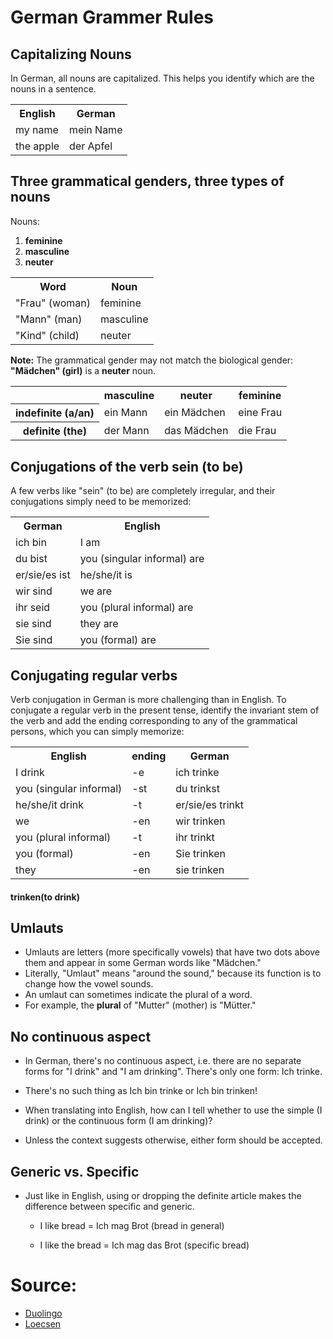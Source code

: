 # German Grammer Rules

## Capitalizing Nouns
In German, all nouns are capitalized.
This helps you identify which are the nouns in a sentence.
<table>
    <tr>
        <th>English</th>
        <th>German</th>
    </tr>
    <tr>
        <td>my name</td>
        <td>mein Name</td>
    </tr>
    <tr>
        <td>the apple</td>
        <td>der Apfel</td>
    </tr>
</table>

## Three grammatical genders, three types of nouns
Nouns:
1. **feminine**
2. **masculine**
3. **neuter**
<table>
    <tr>
        <th>Word</th>
        <th>Noun</th>
    </tr>
    <tr>
        <td>"Frau" (woman)</td>
        <td>feminine</td>
    </tr>
    <tr>
        <td>"Mann" (man)</td>
        <td>masculine</td>
    </tr>
    <tr>
        <td>"Kind" (child)</td>
        <td>neuter</td>
    </tr>
</table>

**Note:** The grammatical gender may not match the biological gender: **"Mädchen" (girl)** is a **neuter** noun.

<table>
    <tr>
        <th></th>
        <th>masculine</th>
        <th>neuter</th>
        <th>feminine</th>
    </tr>
    <tr>
        <th>indefinite (a/an)</th>
        <td>ein Mann</td>
        <td>ein  Mädchen</td>
        <td>eine Frau</td>
    </tr>
    <tr>
        <th>definite (the)</th>
        <td>der Mann</td>
        <td>das Mädchen</td>
        <td>die Frau</td>
    </tr>
</table>

## Conjugations of the verb sein (to be)

A few verbs like "sein" (to be) are completely irregular, and their conjugations simply need to be memorized:

<table>
    <tr>
        <th>German</th>
        <th>English</th>
    </tr>
    <tr>
        <td>ich bin</td>
        <td>I am</td>
    </tr>
    <tr>
        <td>du bist</td>
        <td>you (singular informal) are</td>
    </tr>
    <tr>
        <td>er/sie/es ist</td>
        <td>he/she/it is</td>
    </tr>
    <tr>
        <td>wir sind</td>
        <td>we are</td>
    </tr>
    <tr>
        <td>ihr seid</td>
        <td>you (plural informal) are</td>
    </tr>
    <tr>
        <td>sie sind</td>
        <td>they are</td>
    </tr>
    <tr>
        <td>Sie sind</td>
        <td>you (formal) are</td>
    </tr>
</table>

## Conjugating regular verbs
Verb conjugation in German is more challenging than in English. To conjugate a regular verb in the present tense, identify the invariant stem of the verb and add the ending corresponding to any of the grammatical persons, which you can simply memorize:

<table>
    <tr>
        <th>English</th>
        <th>ending</th>
        <th>German</th>
    </tr>
    <tr>
        <td>I drink</td>
        <td>-e</td>
        <td>ich trinke</td>
    </tr>
    <tr>
        <td>you (singular informal)</td>
        <td>-st</td>
        <td>du trinkst</td>
    </tr>
    <tr>
        <td>he/she/it drink</td>
        <td>-t</td>
        <td>er/sie/es trinkt</td>
    </tr>
    <tr>
        <td>we</td>
        <td>-en</td>
        <td>wir trinken</td>
    </tr>
    <tr>
        <td>you (plural informal)</td>
        <td>-t</td>
        <td>ihr trinkt</td>
    </tr>
    <tr>
        <td>you (formal)</td>
        <td>-en</td>
        <td>Sie trinken</td>
    </tr>
    <tr>
        <td>they</td>
        <td>-en</td>
        <td>sie trinken</td>
    </tr>
</table>

#### trinken(to drink)

## Umlauts
* Umlauts are letters (more specifically vowels) that have two dots above them and appear in some German words like "Mädchen."
* Literally, "Umlaut" means "around the sound," because its function is to change how the vowel sounds.
* An umlaut can sometimes indicate the plural of a word.
* For example, the **plural** of "Mutter" (mother) is "Mütter."

## No continuous aspect
* In German, there's no continuous aspect, i.e. there are no separate forms for "I drink" and "I am drinking". There's only one form: Ich trinke.

* There's no such thing as Ich bin trinke or Ich bin trinken!

* When translating into English, how can I tell whether to use the simple (I drink) or the continuous form (I am drinking)?

* Unless the context suggests otherwise, either form should be accepted.

## Generic vs. Specific
* Just like in English, using or dropping the definite article makes the difference between specific and generic.

    + I like bread = Ich mag Brot (bread in general)

    + I like the bread = Ich mag das Brot (specific bread)

# Source:
* [Duolingo](https://www.duolingo.com/)
* [Loecsen](https://www.loecsen.com/)
